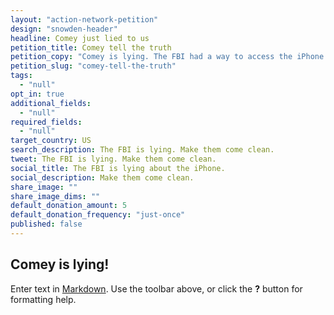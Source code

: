```yaml
---
layout: "action-network-petition"
design: "snowden-header"
headline: Comey just lied to us
petition_title: Comey tell the truth
petition_copy: "Comey is lying. The FBI had a way to access the iPhone all along. Now they&#x27;re backing down, and lying about it. Tell Comey to come clean!"
petition_slug: "comey-tell-the-truth"
tags: 
  - "null"
opt_in: true
additional_fields: 
  - "null"
required_fields: 
  - "null"
target_country: US
search_description: The FBI is lying. Make them come clean.
tweet: The FBI is lying. Make them come clean.
social_title: The FBI is lying about the iPhone.
social_description: Make them come clean.
share_image: ""
share_image_dims: ""
default_donation_amount: 5
default_donation_frequency: "just-once"
published: false
---
```



## Comey is lying!

Enter text in [Markdown](http://daringfireball.net/projects/markdown/). Use the toolbar above, or click the **?** button for formatting help.
